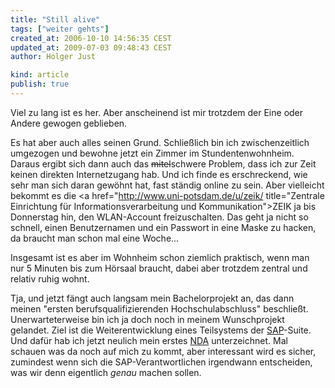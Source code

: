 ```yaml
---
title: "Still alive"
tags: ["weiter gehts"]
created_at: 2006-10-10 14:56:35 CEST
updated_at: 2009-07-03 09:48:43 CEST
author: Holger Just

kind: article
publish: true
---
```


Viel zu lang ist es her. Aber anscheinend ist mir trotzdem der Eine oder Andere gewogen geblieben.

Es hat aber auch alles seinen Grund. Schließlich bin ich zwischenzeitlich umgezogen und bewohne jetzt ein Zimmer im Stundentenwohnheim. Daraus ergibt sich dann auch das <del>mitel</del>schwere Problem, dass ich zur Zeit keinen direkten Internetzugang hab. Und ich finde es erschreckend, wie sehr man sich daran gewöhnt hat, fast ständig online zu sein. Aber vielleicht bekommt es die <a href="http://www.uni-potsdam.de/u/zeik/ title="Zentrale Einrichtung für Informationsverarbeitung und Kommunikation">ZEIK</a> ja bis Donnerstag hin, den WLAN-Account freizuschalten. Das geht ja nicht so schnell, einen Benutzernamen und ein Passwort in eine Maske zu hacken, da braucht man schon mal eine Woche...

Insgesamt ist es aber im Wohnheim schon ziemlich praktisch, wenn man nur 5 Minuten bis zum Hörsaal braucht, dabei aber trotzdem zentral und relativ ruhig wohnt.

Tja, und jetzt fängt auch langsam mein Bachelorprojekt an, das dann meinen "ersten berufsqualifizierenden Hochschulabschluss" beschließt. Unerwarteterweise bin ich ja doch noch in meinem Wunschprojekt gelandet. Ziel ist die Weiterentwicklung eines Teilsystems der [SAP](http://www.sap.de)-Suite. Und dafür hab ich jetzt neulich mein erstes [NDA](http://de.wikipedia.org/wiki/Non-Disclosure_Agreement) unterzeichnet. Mal schauen was da noch auf mich zu kommt, aber interessant wird es sicher, zumindest wenn sich die SAP-Verantwortlichen irgendwann entscheiden, was wir denn eigentlich *genau* machen sollen.